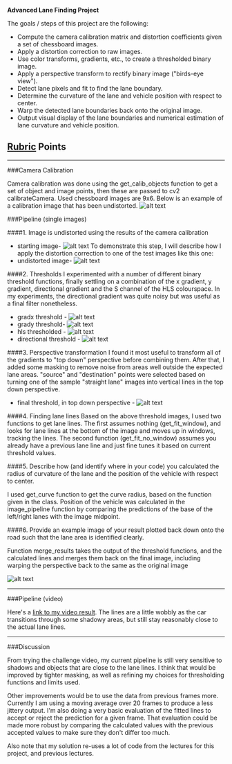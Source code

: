 
**Advanced Lane Finding Project**

The goals / steps of this project are the following:

* Compute the camera calibration matrix and distortion coefficients given a set of chessboard images.
* Apply a distortion correction to raw images.
* Use color transforms, gradients, etc., to create a thresholded binary image.
* Apply a perspective transform to rectify binary image ("birds-eye view").
* Detect lane pixels and fit to find the lane boundary.
* Determine the curvature of the lane and vehicle position with respect to center.
* Warp the detected lane boundaries back onto the original image.
* Output visual display of the lane boundaries and numerical estimation of lane curvature and vehicle position.

[//]: # (Image References)

[undist_img]: ./output_images/undist.jpg "Undistorted"
[calib_image]: ./output_images/calibration4_undist.jpg "Calibration"
[original]: ./output_images/original.jpg "Original Image"
[final]: ./output_images/final.jpg "Final Example"
[binary]: ./output_images/combined_masked_binary.jpg "Binary Example"
[gradx]: ./output_images/gradx.jpg "GradX"
[grady]: ./output_images/grady.jpg "GradY"
[hls]: ./output_images/hls_binary.jpg "HLS"
[s_image]: ./output_images/s_image.jpg "S"
[dir]: ./output_images/dir_binary.jpg "Dir"
[video1]: ./output.mp4 "Video"

## [Rubric](https://review.udacity.com/#!/rubrics/571/view) Points

---

###Camera Calibration


Camera calibration was done using the get_calib_objects function to get a set of object and image points, then these are passed to cv2 calibrateCamera. Used chessboard images are 9x6. Below is an example of a calibration image that has been undistorted.
![alt text][calib_image]

###Pipeline (single images)

####1. Image is undistorted using the results of the camera calibration

- starting image-
![alt text][original]
To demonstrate this step, I will describe how I apply the distortion correction to one of the test images like this one:
- undistorted image-
![alt text][undist_img]

####2. Thresholds
I experimented with a number of different binary threshold functions, finally settling on a combination of the x gradient, y gradient, directional gradient and the S channel of the HLS colourspace.
In my experiments, the directional gradient was quite noisy but was useful as a final filter nonetheless.
- gradx threshold -
![alt text][gradx]
- grady threshold-
![alt text][grady]
- hls thresholded -
![alt text][hls]
- directional threshold - 
![alt text][dir]


####3. Perspective transformation
I found it most useful to transform all of the gradients to "top down" perspective before combining them. After that, I added some masking to remove noise from areas well outside the expected lane areas.
"source" and "destination" points were selected based on turning one of the sample "straight lane" images into vertical lines in the top down perspective.

- final threshold, in top down perspective - 
![alt text][binary]

####4. Finding lane lines
Based on the above threshold images, I used two functions to get lane lines. The first assumes nothing (get_fit_window), and looks for lane lines at the bottom of the image and moves up in windows, tracking the lines. 
The second function (get_fit_no_window) assumes you already have a previous lane line and just fine tunes it based on current threshold values.



####5. Describe how (and identify where in your code) you calculated the radius of curvature of the lane and the position of the vehicle with respect to center.

I used get_curve function to get the curve radius, based on the function given in the class. Position of the vehicle was calculated in the image_pipeline function by comparing the predictions of the base of the left/right lanes with the image midpoint.

####6. Provide an example image of your result plotted back down onto the road such that the lane area is identified clearly.

Function merge_results takes the output of the threshold functions, and the calculated lines and merges them back on the final image, including warping the perspective back to the same as the original image

![alt text][final]

---

###Pipeline (video)


Here's a [link to my video result](./output.mp4). The lines are a little wobbly as the car transitions through some shadowy areas, but still stay reasonably close to the actual lane lines.

---

###Discussion


From trying the challenge video, my current pipeline is still very sensitive to shadows and objects that are close to the lane lines. I think that would be improved by tighter masking, as well as refining my choices for thresholding functions and limits used.

Other improvements would be to use the data from previous frames more. Currently I am using a moving average over 20 frames to produce a less jittery output. I'm also doing a very basic evaluation of the fitted lines to accept or reject the prediction for a given frame. That evaluation could be made more robust by comparing the calculated values with the previous accepted values to make sure they don't differ too much.

Also note that my solution re-uses a lot of code from the lectures for this project, and previous lectures.
